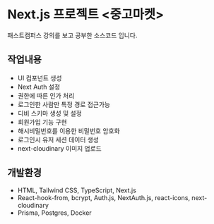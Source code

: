 # Next.js 프로젝트 <중고마켓>

패스트캠퍼스 강의를 보고 공부한 소스코드 입니다.

## 작업내용

- UI 컴포넌트 생성
- Next Auth 설정
- 권한에 따른 인가 처리
- 로그인한 사람만 특정 경로 접근가능
- 디비 스키마 생성 및 설정
- 회원가입 기능 구현
- 해시비밀번호를 이용한 비밀번호 암호화
- 로그인시 유저 세션 데이터 생성
- next-cloudinary 이미지 업로드

## 개발환경

- HTML, Tailwind CSS, TypeScript, Next.js
- React-hook-from, bcrypt, Auth.js, NextAuth.js, react-icons, next-cloudinary
- Prisma, Postgres, Docker
